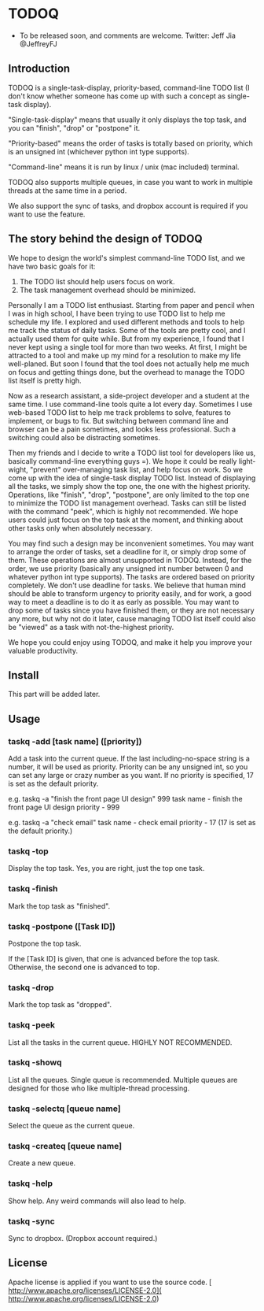 # TODOQ
- To be released soon, and comments are welcome. Twitter: Jeff Jia @JeffreyFJ

## Introduction

TODOQ is a single-task-display, priority-based, command-line TODO list (I don't know whether someone has come up with such a concept as 
single-task display).

"Single-task-display" means that usually it only displays the top task, and you can "finish", "drop" or "postpone" it.

"Priority-based" means the order of tasks is totally based on priority, which is an unsigned int (whichever python int type supports).

"Command-line" means it is run by linux / unix (mac included) terminal.

TODOQ also supports multiple queues, in case you want to work in multiple threads at the same time in a period.

We also support the sync of tasks, and dropbox account is required if you want to use the feature.
 
## The story behind the design of TODOQ

We hope to design the world's simplest command-line TODO list, and we have two basic goals for it:
1. The TODO list should help users focus on work.
2. The task management overhead should be minimized.

Personally I am a TODO list enthusiast. Starting from paper and pencil when I was in high school, I have been trying to use
TODO list to help me schedule my life. I explored and used different methods and tools to help me track the status of
daily tasks. Some of the tools are pretty cool, and I actually used them for quite while. But from my experience, I found that I
never kept using a single tool for more than two weeks. At first, I might be attracted to a tool and make up my mind for a resolution
to make my life well-planed. But soon I found that the tool does not actually help me much on focus and getting things done, but the
overhead to manage the TODO list itself is pretty high.

Now as a research assistant, a side-project developer and a student at the same time. I use command-line tools quite a lot every day.
Sometimes I use web-based TODO list to help me track problems to solve, features to implement, or bugs to fix. But switching between
command line and browser can be a pain sometimes, and looks less professional. Such a switching could also be distracting sometimes.

Then my friends and I decide to write a TODO list tool for developers like us, basically command-line everything guys =). We hope it 
could be really light-wight, "prevent" over-managing task list, and help focus on work. So we come up with the idea of single-task
display TODO list. Instead of displaying all the tasks, we simply show the top one, the one with the highest priority. Operations,
like "finish", "drop", "postpone", are only limited to the top one to minimize the TODO list management overhead. Tasks can still be
listed with the command "peek", which is highly not recommended. We hope users could just focus on the top task at the moment, and thinking
about other tasks only when absolutely necessary.

You may find such a design may be inconvenient sometimes. You may want to arrange the order of tasks, set a deadline for it, or simply drop
some of them. These operations are almost unsupported in TODOQ. Instead, for the order, we use priority (basically any unsigned int number between
0 and whatever python int type supports). The tasks are ordered based on priority completely. We don't use deadline for tasks. We believe that
human mind should be able to transform urgency to priority easily, and for work, a good way to meet a deadline is to do it as early as possible.
You may want to drop some of tasks since you have finished them, or they are not necessary any more, but why not do it later, cause managing TODO
list itself could also be "viewed" as a task with not-the-highest priority.

We hope you could enjoy using TODOQ, and make it help you improve your valuable productivity.

## Install

This part will be added later.

## Usage

### taskq -add [task name] ([priority])

Add a task into the current queue. If the last including-no-space string is a number, it will be used as priority.
Priority can be any unsigned int, so you can set any large or crazy number as you want. If no priority is specified, 17
is set as the default priority.

e.g. 
taskq -a "finish the front page UI design" 999
task name - finish the front page UI design
priority - 999

e.g. 
taskq -a "check email"
task name - check email
priority - 17 (17 is set as the default priority.)


### taskq -top
Display the top task. Yes, you are right, just the top one task.

### taskq -finish
Mark the top task as "finished".

### taskq -postpone ([Task ID])
Postpone the top task.

If the [Task ID] is given, that one is advanced before the top task. Otherwise, the second one is advanced to top.

### taskq -drop
Mark the top task as "dropped".

### taskq -peek
List all the tasks in the current queue. HIGHLY NOT RECOMMENDED.

### taskq -showq
List all the queues. Single queue is recommended. Multiple queues are designed for those
who like multiple-thread processing.

### taskq -selectq [queue name]
Select the queue as the current queue.

### taskq -createq [queue name]
Create a new queue.

### taskq -help
Show help. Any weird commands will also lead to help.

### taskq -sync
Sync to dropbox. (Dropbox account required.)

## License
Apache license is applied if you want to use the source code.
[ http://www.apache.org/licenses/LICENSE-2.0](
http://www.apache.org/licenses/LICENSE-2.0)
